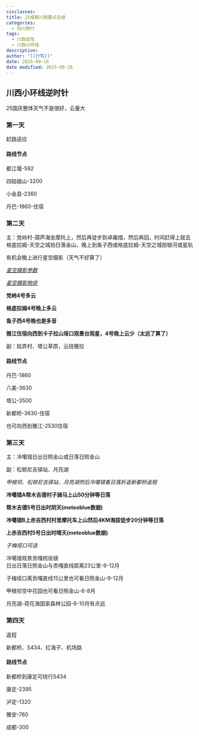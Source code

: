 ```yaml
---
cssclasses:
title: 25成都川西要点总结
categories:
  - 四川旅行
tags:
  - 川西自驾
  - 川西小环线
description:
author: "[[行笃]]"
date: 2025-09-16
date modified: 2025-09-28
---
```


## 川西小环线逆时针

25国庆整体天气不是很好，云量大

### 第一天

赶路适应

#### 路线节点

都江堰-592

四姑娘山-3200

小金县-2360

丹巴-1860-住宿



### 第二天

主：党岭村-葫芦海坐摩托上，然后再徒步到卓雍措，然后再回，时间赶得上就去格底拉姆-天空之城拍日落金山，晚上到鱼子西或格底拉姆-天空之城拍银河或星轨

有机会晚上进行星空摄影（天气不好算了）

*[星空摄影参数](星空摄影参数.md)*

*[星空摄影物资](25国庆川西自驾Todo.md)*

**党岭4号多云**

**格底拉姆4号晚上多云**

**鱼子西4号晚也是多音**

**雅江住宿向西到卡子拉山垭口观景台观星，4号晚上云少（太远了算了）**

副：姑弄村、塔公草原，云绕雅拉

#### 路线节点

丹巴-1860

八美-3630

塔公-3500

新都桥-3630-住宿  

也可向西到雅江-2530住宿


### 第三天

主：冷噶错日出日照金山或日落日照金山

副：松顿尼吉驿站、月亮湖

*甲根坝、松顿尼吉驿站、月亮湖然后冷噶错看日落折返新都桥返程*

**冷噶错A帮木吉德村子骑马上山50分钟等日落**

**帮木吉德5号日出时阴天(meteoblue数据)**

**冷噶错B上赤吉西村村里摩托车上山然后4KM海拔徒步20分钟等日落**

**上赤吉西村5号日出时晴天(meteoblue数据)**


*子梅垭口可选*

冷噶错观景贡嘎梳妆镜  
日出日落日照金山与贡嘎直线距离23公里-9-12月

子梅垭口离贡嘎直线15公里也可看日照金山-9-12月

甲根坝空中花园也可看日照金山-6-8月

月亮湖-荷花海国家森林公园-6-10月有点远

### 第四天

返程

新都桥、S434、红海子、机场路

#### 路线节点

新都桥到康定可绕行S434

康定-2395

泸定-1320

雅安-760

成都-300


